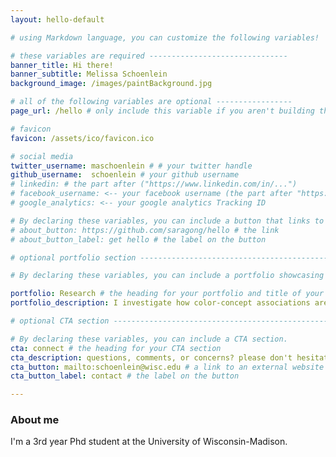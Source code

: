```yaml
---
layout: hello-default

# using Markdown language, you can customize the following variables!

# these variables are required -------------------------------
banner_title: Hi there!
banner_subtitle: Melissa Schoenlein
background_image: /images/paintBackground.jpg

# all of the following variables are optional -----------------
page_url: /hello # only include this variable if you aren't building the page to your primary domain 

# favicon
favicon: /assets/ico/favicon.ico

# social media
twitter_username: maschoenlein # # your twitter handle
github_username:  schoenlein # your github username
# linkedin: # the part after ("https://www.linkedin.com/in/...")
# facebook_username: <-- your facebook username (the part after "https://www.facebook.com/...")
# google_analytics: <-- your google analytics Tracking ID

# By declaring these variables, you can include a button that links to an external website or to media.
# about_button: https://github.com/saragong/hello # the link
# about_button_label: get hello # the label on the button

# optional portfolio section ------------------------------------------

# By declaring these variables, you can include a portfolio showcasing your work and organize your portfolio's items into a custom layout, all without adding any CSS. In addition, you must 1) create an HTML file in the_includes folder for each project with the text you'd like to display, and 2) create a YAML file in the _data folder describing the order in which each project should be shown and categorized. See `/includes/example.html` and `/_data/work.yml` for examples.

portfolio: Research # the heading for your portfolio and title of your YAML file
portfolio_description: I investigate how color-concept associations are formed. # a description to be desplayed below the heading and above the content

# optional CTA section --------------------------------------------------

# By declaring these variables, you can include a CTA section.
cta: connect # the heading for your CTA section
cta_description: questions, comments, or concerns? please don't hesitate to reach out. # a description to be desplayed below the heading and above the content
cta_button: mailto:schoenlein@wisc.edu # a link to an external website or to media
cta_button_label: contact # the label on the button

---			
```

[//]: # (write a bit about yourself here)
###  **About me**

I'm a 3rd year Phd student at the University of Wisconsin-Madison.
  